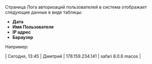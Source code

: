 Страница Лога авторизаций пользователей в система отображает следующие данные в виде таблицы:
* **Дата**
* **Имя Пользователя**
* **IP адрес**
* **Бараузер**

Например:

| Сегодня, 13:45 | Дмитрий | 178.159.234.141 | safari 8.0.6 macos |
